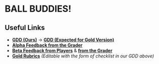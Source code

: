 # BALL BUDDIES!

## Useful Links

- [**GDD (Ours)**](https://docs.google.com/document/d/1mESyfFhgS_19Wu0RvY3cyU3hciHQJ-nkmToTifxV9yI/edit?usp=sharing) -> [**GDD (Expected for Gold Version)**](https://docs.google.com/document/d/1x90tpxqa6-owLFnF3C-yd9IWogikUfek10zX5mksfus/edit?usp=sharing)
- [**Alpha Feedback from the Grader**](https://docs.google.com/spreadsheets/d/15U7VoaIuj7fej3g7ioRFRkocNu8ybY1QqVF5x2WA4G8/edit?gid=0#gid=0)
- [**Beta Feedback from Players**](https://docs.google.com/spreadsheets/d/1pYOjloVnnlwzbRgJ_6OQMnRpiUgbXSGozsg_sp3-65k/edit?usp=sharing) & [**from the Grader**](https://docs.google.com/spreadsheets/d/1I0OAQrgMYHlDi-6togLz9HVn9Iw9NMrzXtq8WtIl8qA/edit?gid=0#gid=0)
- [**Gold Rubrics**](https://docs.google.com/document/d/1o5_XHfj6DKySlCLUotuwjgWq4SJPIrvs/edit?usp=sharing&ouid=111574265802194069501&rtpof=true&sd=true) *(Editable with the form of checklist in our GDD above)*

